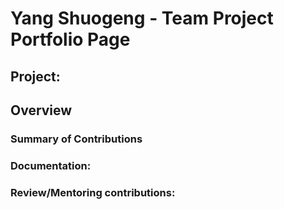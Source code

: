 # Yang Shuogeng - Team Project Portfolio Page

## Project: 

## Overview

### Summary of Contributions

### Documentation:

### Review/Mentoring contributions:
